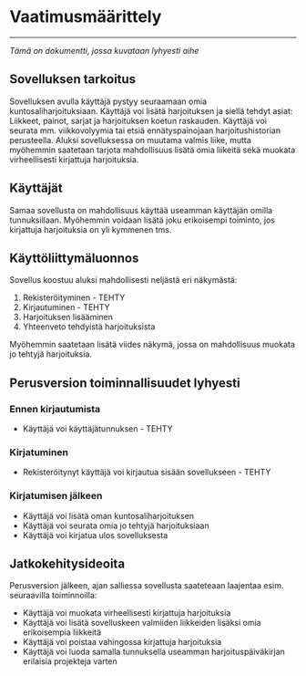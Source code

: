 # Vaatimusmäärittely
---
*Tämä on dokumentti, jossa kuvataan lyhyesti aihe*

## Sovelluksen tarkoitus
Sovelluksen avulla käyttäjä pystyy seuraamaan omia kuntosaliharjoituksiaan. Käyttäjä voi lisätä harjoituksen ja siellä tehdyt asiat: Liikkeet, painot, sarjat ja harjoituksen koetun raskauden.
Käyttäjä voi seurata mm. viikkovolyymia tai etsiä ennätyspainojaan harjoitushistorian perusteella. Aluksi sovelluksessa on muutama valmis liike, mutta myöhemmin saatetaan tarjota mahdollisuus lisätä omia liikeitä sekä muokata virheellisesti kirjattuja harjoituksia.

## Käyttäjät
Samaa sovellusta on mahdollisuus käyttää useamman käyttäjän omilla tunnuksillaan. Myöhemmin voidaan lisätä joku erikoisempi toiminto, jos kirjattuja harjoituksia on yli kymmenen tms.

## Käyttöliittymäluonnos
Sovellus koostuu aluksi mahdollisesti neljästä eri näkymästä:

1.  Rekisteröityminen - TEHTY
2.  Kirjautuminen - TEHTY
3.  Harjoituksen lisääminen
4.  Yhteenveto tehdyistä harjoituksista

Myöhemmin saatetaan lisätä viides näkymä, jossa on mahdollisuus muokata jo tehtyjä harjoituksia.

## Perusversion toiminnallisuudet lyhyesti

### Ennen kirjautumista
- Käyttäjä voi käyttäjätunnuksen - TEHTY

### Kirjatuminen
- Rekisteröitynyt käyttäjä voi kirjautua sisään sovellukseen - TEHTY

### Kirjatumisen jälkeen
- Käyttäjä voi lisätä oman kuntosaliharjoituksen
- Käyttäjä voi seurata omia jo tehtyjä harjoituksiaan
- Käyttäjä voi kirjatua ulos sovelluksesta

## Jatkokehitysideoita
Perusversion jälkeen, ajan salliessa sovellusta saateteaan laajentaa esim. seuraavilla toiminnoilla:
- Käyttäjä voi muokata virheellisesti kirjattuja harjoituksia
- Käyttäjä voi lisätä sovelluskeen valmiiden liikkeiden lisäksi omia erikoisempia liikkeitä
- Käyttäjä voi poistaa vahingossa kirjattuja harjoituksia
- Käyttäjä voi luoda samalla tunnuksella useamman harjoituspäiväkirjan erilaisia projekteja varten

